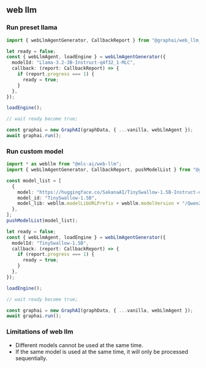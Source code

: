 
## web llm

### Run preset llama

```typescript
import { webLlmAgentGenerator, CallbackReport } from "@graphai/web_llm_agent";

let ready = false;
const { webLlmAgent, loadEngine } = webLlmAgentGenerator({
  modelId: "Llama-3.2-3B-Instruct-q4f32_1-MLC",
  callback: (report: CallbackReport) => {
    if (report.progress === 1) {
      ready = true;
    }
  },
});

loadEngine();

// wait ready become true;

const graphai = new GraphAI(graphData, { ...vanilla, webLlmAgent });
await graphai.run();

````

### Run custom model

```typescript
import * as webllm from "@mlc-ai/web-llm";
import { webLlmAgentGenerator, CallbackReport, pushModelList } from "@graphai/web_llm_agent";

const model_list = [
  {
    model: "https://huggingface.co/SakanaAI/TinySwallow-1.5B-Instruct-q4f32_1-MLC",
    model_id: "TinySwallow-1.5B",
    model_lib: webllm.modelLibURLPrefix + webllm.modelVersion + "/Qwen2-1.5B-Instruct-q4f32_1-ctx4k_cs1k-webgpu.wasm",
  },
];
pushModelList(model_list);

let ready = false;
const { webLlmAgent, loadEngine } = webLlmAgentGenerator({
  modelId: "TinySwallow-1.5B",
  callback: (report: CallbackReport) => {
    if (report.progress === 1) {
      ready = true;
    }
  },
});

loadEngine();

// wait ready become true;

const graphai = new GraphAI(graphData, { ...vanilla, webLlmAgent });
await graphai.run();

````


### Limitations of web llm

- Different models cannot be used at the same time.
- If the same model is used at the same time, it will only be processed sequentially.